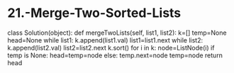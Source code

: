 # 21.-Merge-Two-Sorted-Lists

class Solution(object):
    def mergeTwoLists(self, list1, list2):
        k=[]
        temp=None
        head=None
        while list1:
            k.append(list1.val)
            list1=list1.next
        while list2:
            k.append(list2.val)
            list2=list2.next
        k.sort()
        for i in k:
            node=ListNode(i)
            if temp is None:
                head=temp=node
            else:
                temp.next=node
                temp=node
        return head
                    
